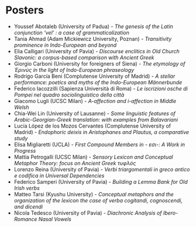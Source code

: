 # Posters

- Youssef	Abotaleb (University of Padua) - *The genesis of the Latin conjunction 'vel' : a case of grammaticalization*
- Tania	Ahmad (Adam Mickiewicz University, Poznan) - *Transitivity prominence in Indo-European and beyond*
- Elia	Calligari (University of Pavia) - *Discourse enclitics in Old Church Slavonic: a corpus-based comparison with Ancient Greek*
- Giorgio	Carboni (University for foreigners of Siena) - *The etymology of Ἐρινύς in the light of Indo-European phraseology*
- Rodrigo	García Beni (Complutense University of Madrid) - *A stellar performance: poetics and myths of the Indo-European Männerbunde*
- Federico	Iacozzilli (Sapienza Università di Roma) - *Le iscrizioni osche di Pompei nel quadro sociolinguistico della città*
- Giacomo Lugli (UCSC Milan) - *A-affection and i-affection in Middle Welsh*
- Chia-Wei Lin (University of Lausanne) - *Some linguistic features of Arabic-Georgian-Greek translation: with examples from Balavariani*
- Lucía	López de los Mozos Cervantes (Complutense University of Madrid) - *Endophoric deixis in Aristophanes and Plautus, a comparative study*
- Elisa Migliaretti (UCLA) - *First Compound Members in - εσι-: A Work in Progress*
- Mattia	Petrogalli (UCSC Milan) - *Sensory Lexicon and Conceptual Metaphor Theory: focus on Ancient Greek τυφλός*
- Lorenzo Reina (University of Pavia) - *Verbi triargomentali in greco antico e codifica in Universal Dependencies*
- Federico Samperi (University of Pavia) - *Building a Lemma Bank for Old Irish verbs*
- Matteo	Tarsi (Kyushu University) - *Conceptual metaphors and the organization of the lexicon the case of verba cogitandi, cognoscendi, and dicendi*
- Nicola Tedesco (University of Pavia) - *Diachronic Analysis of Ibero-Romance Nasal Vowels*

